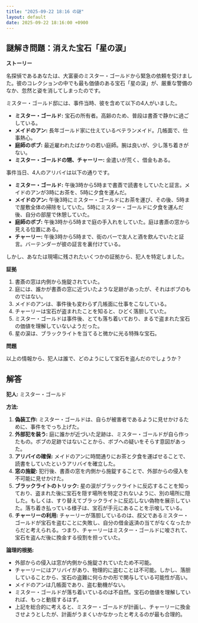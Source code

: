 ```yaml
---
title: "2025-09-22 18:16 の謎"
layout: default
date: 2025-09-22 18:16:00 +0900
---
```

## 謎解き問題：消えた宝石「星の涙」

**ストーリー**

名探偵であるあなたは、大富豪のミスター・ゴールドから緊急の依頼を受けました。彼のコレクションの中でも最も価値のある宝石「星の涙」が、厳重な警備のなか、忽然と姿を消してしまったのです。

ミスター・ゴールド邸には、事件当時、彼を含めて以下の4人がいました。

*   **ミスター・ゴールド:** 宝石の所有者。高齢のため、普段は書斎で静かに過ごしている。
*   **メイドのアン:** 長年ゴールド家に仕えているベテランメイド。几帳面で、仕事熱心。
*   **庭師のボブ:** 最近雇われたばかりの若い庭師。腕は良いが、少し落ち着きがない。
*   **ミスター・ゴールドの甥、チャーリー:** 金遣いが荒く、借金もある。

事件当日、4人のアリバイは以下の通りです。

*   **ミスター・ゴールド:** 午後3時から5時まで書斎で読書をしていたと証言。メイドのアンが3時にお茶を、5時に夕食を運んだ。
*   **メイドのアン:** 午後3時にミスター・ゴールドにお茶を運び、その後、5時まで屋敷全体の掃除をしていた。5時にミスター・ゴールドに夕食を運んだ後、自分の部屋で休憩していた。
*   **庭師のボブ:** 午後3時から5時まで庭の手入れをしていた。庭は書斎の窓から見える位置にある。
*   **チャーリー:** 午後3時から5時まで、街のバーで友人と酒を飲んでいたと証言。バーテンダーが彼の証言を裏付けている。

しかし、あなたは現場に残されたいくつかの証拠から、犯人を特定しました。

**証拠**

1.  書斎の窓は内側から施錠されていた。
2.  庭には、誰かが書斎の窓に近づいたような足跡があったが、それはボブのものではない。
3.  メイドのアンは、事件後も変わらず几帳面に仕事をこなしている。
4.  チャーリーは宝石が盗まれたことを知ると、ひどく落胆していた。
5.  ミスター・ゴールドは事件後、とても落ち着いており、まるで盗まれた宝石の価値を理解していないようだった。
6.  星の涙は、ブラックライトを当てると微かに光る特殊な宝石。

**問題**

以上の情報から、犯人は誰で、どのようにして宝石を盗んだのでしょうか？

## 解答

**犯人:** ミスター・ゴールド

**方法:**

1.  **偽装工作:** ミスター・ゴールドは、自らが被害者であるように見せかけるために、事件をでっち上げた。
2.  **外部犯を装う:** 庭に誰かが近づいた足跡は、ミスター・ゴールドが自ら作ったもの。ボブの足跡ではないことから、ボブへの疑いをそらす意図があった。
3.  **アリバイの確保:** メイドのアンに時間通りにお茶と夕食を運ばせることで、読書をしていたというアリバイを確立した。
4.  **窓の施錠:** 犯行後、書斎の窓を内側から施錠することで、外部からの侵入を不可能に見せかけた。
5.  **ブラックライトのトリック:** 星の涙がブラックライトに反応することを知っており、盗まれた後に宝石を隠す場所を特定されないように、別の場所に隠した。もしくは、すり替えてブラックライトに反応しない偽物を展示していた。落ち着き払っている様子は、宝石が手元にあることを示唆している。
6.  **チャーリーの利用:** チャーリーが落胆しているのは、叔父であるミスター・ゴールドが宝石を盗むことに失敗し、自分の借金返済の当てがなくなったからだと考えられる。つまり、チャーリーはミスター・ゴールドに唆されて、宝石を盗んだ後に換金する役割を担っていた。

**論理的根拠:**

*   外部からの侵入は窓が内側から施錠されていたため不可能。
*   チャーリーにはアリバイがあり、物理的に盗むことは不可能。しかし、落胆していることから、宝石の盗難に何らかの形で関与している可能性が高い。
*   メイドのアンは几帳面であり、盗む動機がない。
*   ミスター・ゴールドが落ち着いているのは不自然。宝石の価値を理解していれば、もっと動揺するはず。
*   上記を総合的に考えると、ミスター・ゴールドが計画し、チャーリーに換金させようとしたが、計画がうまくいかなかったと考えるのが最も合理的。
